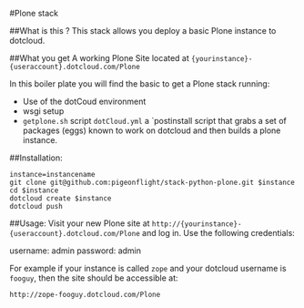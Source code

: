 #Plone stack 

##What is this ?
This stack allows you deploy a basic Plone instance to dotcloud.

##What you get
A working Plone Site located at
`{yourinstance}-{useraccount}.dotcloud.com/Plone`

In this boiler plate you will find the basic to get a Plone stack running:
* Use of the dotCoud environment
* wsgi setup
* `getplone.sh` script `dotCloud.yml` a `postinstall script that grabs a set of packages (eggs) known to work on dotcloud and then builds a plone instance.

##Installation:

    instance=instancename
    git clone git@github.com:pigeonflight/stack-python-plone.git $instance
    cd $instance
    dotcloud create $instance
    dotcloud push 
  
##Usage:
Visit your new Plone site at
`http://{yourinstance}-{useraccount}.dotcloud.com/Plone` and log in.
Use the following credentials:

   username: admin
   password: admin

For example if your instance is called `zope` and your dotcloud username is
`fooguy`, then the site should be accessible at:

    http://zope-fooguy.dotcloud.com/Plone
